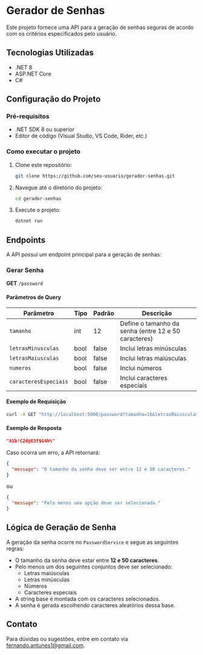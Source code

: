 # Gerador de Senhas

Este projeto fornece uma API para a geração de senhas seguras de acordo com os critérios especificados pelo usuário.

## Tecnologias Utilizadas
- .NET 8
- ASP.NET Core
- C#

## Configuração do Projeto
### Pré-requisitos
- .NET SDK 8 ou superior
- Editor de código (Visual Studio, VS Code, Rider, etc.)

### Como executar o projeto
1. Clone este repositório:
   ```bash
   git clone https://github.com/seu-usuario/gerador-senhas.git
   ```
2. Navegue até o diretório do projeto:
   ```bash
   cd gerador-senhas
   ```
3. Execute o projeto:
   ```bash
   dotnet run
   ```

## Endpoints
A API possui um endpoint principal para a geração de senhas:

### Gerar Senha
**GET** `/password`

#### Parâmetros de Query
| Parâmetro              | Tipo    | Padrão | Descrição |
|------------------------|---------|--------|-----------|
| `tamanho`             | int     | 12     | Define o tamanho da senha (entre 12 e 50 caracteres) |
| `letrasMinusculas`    | bool    | false  | Inclui letras minúsculas |
| `letrasMaiusculas`    | bool    | false  | Inclui letras maiúsculas |
| `numeros`             | bool    | false  | Inclui números |
| `caracteresEspeciais` | bool    | false  | Inclui caracteres especiais |

#### Exemplo de Requisição
```bash
curl -X GET "http://localhost:5000/password?tamanho=16&letrasMaiusculas=true&numeros=true&caracteresEspeciais=true"
```

#### Exemplo de Resposta
```json
"A1b!C2d@E3f$G4h%"
```

Caso ocorra um erro, a API retornará:
```json
{
  "message": "O tamanho da senha deve ser entre 12 e 50 caracteres."
}
```

ou

```json
{
  "message": "Pelo menos uma opção deve ser selecionada."
}
```

## Lógica de Geração de Senha
A geração da senha ocorre no `PasswordService` e segue as seguintes regras:
- O tamanho da senha deve estar entre **12 e 50 caracteres**.
- Pelo menos um dos seguintes conjuntos deve ser selecionado:
  - Letras maiúsculas
  - Letras minúsculas
  - Números
  - Caracteres especiais
- A string base é montada com os caracteres selecionados.
- A senha é gerada escolhendo caracteres aleatórios dessa base.

## Contato
Para dúvidas ou sugestões, entre em contato via [fernando.antunes1@gmail.com](mailto:fernando.antunes1@gmail.com).

